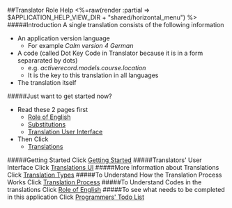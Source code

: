 ##Translator Role Help
<%=raw(render :partial => $APPLICATION_HELP_VIEW_DIR + "shared/horizontal_menu") %>
#####Introduction
A single translation consists of the following information

* An application version language
  - For example _Calm version 4 German_
* A code (called Dot Key Code in Translator because it is in a form separarated by dots)
    -  e.g. _activerecord.models.course.location_
  - It is the key to this translation in all languages
* The translation itself 

#####Just want to get started now?
* Read these 2 pages first 
  - [Role of English](<%=role_of_english_help_path%>)
  - [Substitutions](<%=translation_interpolations_help_path%>)
  - [Translation User Interface](<%=translator_ui_path%>) 
* Then Click 
  - [Translations](<%=translations_path%>)

#####Getting Started
Click [Getting Started](<%=getting_started_path%>)
#####Translators' User Interface
Click [Translations UI](<%translator_ui_path%>)
#####More Information about Translations
Click [Translation Types](translator_objects)
#####To Understand How the Translation Process Works
Click [Translation Process](translation_process)
#####To Understand Codes in the translations
Click [Role of English](<%=role_of_english_help_path%>)
#####To see what needs to be completed in this application
Click [Programmers' Todo List](<%=todo_path%>)

